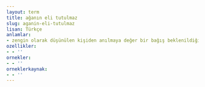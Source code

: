 ```yaml
---
layout: term
title: ağanın eli tutulmaz
slug: aganin-eli-tutulmaz
lisan: Türkçe
anlamlar:
- zengin olarak düşünülen kişiden anılmaya değer bir bağış beklenildiğini belirten bir söz
ozellikler:
- - ''
ornekler:
- - ''
orneklerkaynak:
- - ''
---
```

